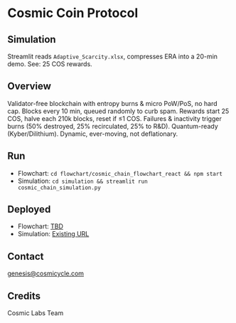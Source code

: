 # Cosmic Coin Protocol

## Simulation
Streamlit reads `Adaptive_Scarcity.xlsx`, compresses ERA into a 20-min demo. See: 25 COS rewards.

## Overview
Validator-free blockchain with entropy burns & micro PoW/PoS, no hard cap. Blocks every 10 min, queued randomly to curb spam. Rewards start 25 COS, halve each 210k blocks, reset if ≤1 COS. Failures & inactivity trigger burns (50% destroyed, 25% recirculated, 25% to R&D). Quantum-ready (Kyber/Dilithium). Dynamic, ever-moving, not deflationary.

## Run
- Flowchart: `cd flowchart/cosmic_chain_flowchart_react && npm start`
- Simulation: `cd simulation && streamlit run cosmic_chain_simulation.py`

## Deployed
- Flowchart: [TBD](https://CosmicLabs.github.io/cosmic-chain-protocol)
- Simulation: [Existing URL](https://share.streamlit.io/CosmicLabs/cosmic-chain-protocol/simulation)

## Contact
genesis@cosmicycle.com

## Credits
Cosmic Labs Team
